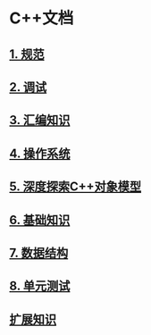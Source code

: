 # C++文档

## [1. 规范](https://github.com/niu0217/Documents/blob/main/C%2B%2B/standard/Readme.md)

## [2. 调试](https://github.com/niu0217/Documents/blob/main/C%2B%2B/Debug/Readme.md)

## [3. 汇编知识](https://github.com/niu0217/Documents/blob/main/C%2B%2B/assembly/Readme.md)

## [4. 操作系统](https://github.com/niu0217/Documents/blob/main/C%2B%2B/operatingsystem/Readme.md)

## [5. 深度探索C++对象模型](https://github.com/niu0217/Documents/blob/main/C%2B%2B/objectmodel/Readme.md)

## [6. 基础知识](https://github.com/niu0217/Documents/blob/main/C%2B%2B/base/Readme.md)

## [7. 数据结构](https://github.com/niu0217/Documents/blob/main/C%2B%2B/datastructure/Readme.md)

## [8. 单元测试](https://github.com/niu0217/Documents/blob/main/C%2B%2B/unittest/Readme.md)

## [扩展知识](https://github.com/niu0217/Documents/blob/main/C%2B%2B/extend/Readme.md)

